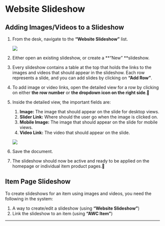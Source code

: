 # Website Slideshow

## Adding Images/Videos to a Slideshow

1. From the desk, navigate to the **“Website Slideshow”** list.

   ![](https://lh4.googleusercontent.com/TtrTiPRKupw2ZQ5UOSQytP0qUgWBMykLlSJvwQXlA1sDWvJeK8RjUVQWS2h_2hg6vAikmOiaMK1_wiOvhXJGxKqn8cGKUtjNeDRqFuexf_eHGtl_sQHlZM5s8QO8w-lPtqeUspWd)
2. Either open an existing slideshow, or create a **“New” **slideshow.
3. Every slideshow contains a table at the top that holds the links to the images and videos that should appear in the slideshow. Each row represents a slide, and you can add slides by clicking on **“Add Row”**.
4. To add image or video links, open the detailed view for a row by clicking on either **the row number** or **the dropdown icon on the right side**.
5. Inside the detailed view, the important fields are:
   1. **Image:** The image that should appear on the slide for desktop views.
   2. **Slider Link:** Where should the user go when the image is clicked on.
   3. **Mobile Image:** The image that should appear on the slide for mobile views.
   4. **Video Link:** The video that should appear on the slide.

   ![](https://lh6.googleusercontent.com/HmME-PxA-G2LO8xNOsd1hgZiysefeRy01CeMcZ-d-jMHr0nYJEAg6sWO7x1KrHhZhor2g_k8EG2BkeAij2MVGxQUQo8FEiDZuaR8yLY3ZFd1vQjYp8JNYyz2-HBKrHqOzkMdTCs9)
6. Save the document.
7. The slideshow should now be active and ready to be applied on the homepage or individual item product pages.

## Item Page Slideshow

To create slideshows for an item using images and videos, you need the following in the system:

1. A way to create/edit a slideshow (using **“Website Slideshow”**)
2. Link the slideshow to an item (using **“AWC Item”**)

---